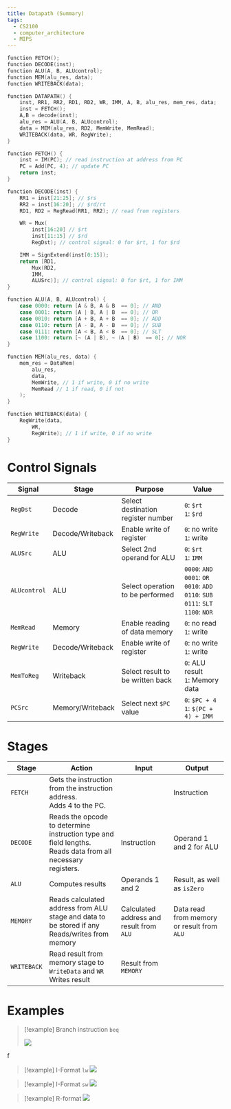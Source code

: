 ```yaml
---
title: Datapath (Summary)
tags:
  - CS2100
  - computer_architecture
  - MIPS
---
```

```C
function FETCH();
function DECODE(inst);
function ALU(A, B, ALUcontrol);
function MEM(alu_res, data);
function WRITEBACK(data);

function DATAPATH() {
	inst, RR1, RR2, RD1, RD2, WR, IMM, A, B, alu_res, mem_res, data;
	inst = FETCH();
	A,B = decode(inst);
	alu_res = ALU(A, B, ALUcontrol);
	data = MEM(alu_res, RD2, MemWrite, MemRead);
	WRITEBACK(data, WR, RegWrite);
}

function FETCH() {
	inst = IM(PC); // read instruction at address from PC
	PC = Add(PC, 4); // update PC
	return inst;
}

function DECODE(inst) {
	RR1 = inst[21:25]; // $rs
	RR2 = inst[16:20]; // $rd/rt
	RD1, RD2 = RegRead(RR1, RR2); // read from registers

	WR = Mux(
		inst[16:20] // $rt
		inst[11:15] // $rd
		RegDst); // control signal: 0 for $rt, 1 for $rd

	IMM = SignExtend(inst[0:15]);
	return [RD1, 
		Mux(RD2, 
		IMM, 
		ALUSrc)]; // control signal: 0 for $rt, 1 for IMM
}

function ALU(A, B, ALUcontrol) {
	case 0000: return [A & B, A & B  == 0]; // AND
	case 0001: return [A | B, A | B  == 0]; // OR
	case 0010: return [A + B, A + B  == 0]; // ADD
	case 0110: return [A - B, A - B  == 0]; // SUB
	case 0111: return [A < B, A < B  == 0]; // SLT
	case 1100: return [~ (A | B), ~ (A | B)  == 0]; // NOR
}

function MEM(alu_res, data) {
	mem_res = DataMem(
		alu_res,
		data,
		MemWrite, // 1 if write, 0 if no write
		MemRead // 1 if read, 0 if not
	);
}

function WRITEBACK(data) {
	RegWrite(data,
		WR,
		RegWrite); // 1 if write, 0 if no write
}
```

# Control Signals

| Signal       | Stage            | Purpose                            | Value                                                                                             |
| ------------ | ---------------- | ---------------------------------- | ------------------------------------------------------------------------------------------------- |
| `RegDst`     | Decode           | Select destination register number | `0`: `$rt`<br>`1`: `$rd`                                                                          |
| `RegWrite`   | Decode/Writeback | Enable write of register           | `0`: no write<br>`1`: write                                                                       |
| `ALUSrc`     | ALU              | Select 2nd operand for ALU         | `0`: `$rt`<br>`1`: `IMM`                                                                          |
| `ALUcontrol` | ALU              | Select operation to be performed   | `0000`: `AND`<br>`0001`: `OR`<br>`0010`: `ADD`<br>`0110`: `SUB`<br>`0111`: `SLT`<br>`1100`: `NOR` |
| `MemRead`    | Memory           | Enable reading of data memory      | `0`: no read<br>`1`: write                                                                        |
| `RegWrite`   | Decode/Writeback | Enable write of register           | `0`: no write<br>`1`: write                                                                       |
| `MemToReg`   | Writeback        | Select result to be written back   | `0`: ALU result<br>`1`: Memory data                                                               |
| `PCSrc`      | Memory/Writeback | Select next `$PC` value            | `0`: `$PC + 4`<br>`1`: `$(PC + 4) + IMM`                                                          |
# Stages

| Stage       | Action                                                                                                        | Input                                    | Output                                     |
| ----------- | ------------------------------------------------------------------------------------------------------------- | ---------------------------------------- | ------------------------------------------ |
| `FETCH`     | Gets the instruction from the instruction address.<br>Adds 4 to the PC.                                       |                                          | Instruction                                |
| `DECODE`    | Reads the opcode to determine instruction type and field lengths.<br>Reads data from all necessary registers. | Instruction                              | Operand 1 and 2 for ALU                    |
| `ALU`       | Computes results                                                                                              | Operands 1 and 2                         | Result, as well as `isZero`                |
| `MEMORY`    | Reads calculated address from ALU stage and data to be stored if any<br>Reads/writes from memory              | Calculated address and result from `ALU` | Data read from memory or result from `ALU` |
| `WRITEBACK` | Read result from memory stage to `WriteData` and `WR`<br>Writes result                                        | Result from `MEMORY`                     |                                            |
# Examples
> [!example] Branch instruction `beq`
> 
> ![](media/Pasted%20image%2020240913181127.png)

f

> [!example] I-Format `lw`
> ![](media/Pasted%20image%2020240913181402.png)

> [!example] I-Format `sw`
> ![](media/Pasted%20image%2020240913181443.png)

> [!example] R-format
> ![](media/Pasted%20image%2020240913181509.png)

